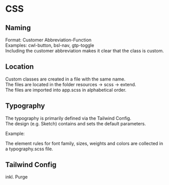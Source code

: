 # CSS

## Naming

<p>Format: Customer Abbreviation-Function<br />
Examples: cwl-button, bsl-nav, gtp-toggle<br />
Including the customer abbreviation makes it clear that the class is custom.</p>

## Location

<p>Custom classes are created in a file with the same name.<br />
The files are located in the folder resources -> scss -> extend.<br />
The files are imported into app.scss in alphabetical order.</p>

## Typography

<p>The typography is primarily defined via the Tailwind Config.<br />
The design (e.g. Sketch) contains and sets the default parameters.</p>
<p>Example:</p>

<p>The element rules for font family, sizes, weights and colors are collected in a typography.scss file.</p>

## Tailwind Config

inkl. Purge
